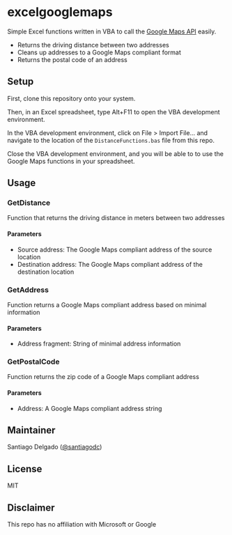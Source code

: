 # excelgooglemaps

Simple Excel functions written in VBA to call the [Google Maps API](https://developers.google.com/maps/documentation) easily.
* Returns the driving distance between two addresses
* Cleans up addresses to a Google Maps compliant format
* Returns the postal code of an address

## Setup
First, clone this repository onto your system.

Then, in an Excel spreadsheet, type Alt+F11 to open the VBA development environment.

In the VBA development environment, click on File > Import File... and navigate to the location of the `DistanceFunctions.bas` file from this repo.



Close the VBA development environment, and you will be able to to use the Google Maps functions in your spreadsheet.

## Usage
### GetDistance
Function that returns the driving distance in meters between two addresses
#### Parameters
* Source address: The Google Maps compliant address of the source location
* Destination address: The Google Maps compliant address of the destination location
### GetAddress
Function returns a Google Maps compliant address based on minimal information
#### Parameters
* Address fragment: String of minimal address information
### GetPostalCode
Function returns the zip code of a Google Maps compliant address
#### Parameters
* Address: A Google Maps compliant address string

## Maintainer
Santiago Delgado  ([@santiagodc](https://twitter.com/santiagodc))

## License
MIT

## Disclaimer
This repo has no affiliation with Microsoft or Google
